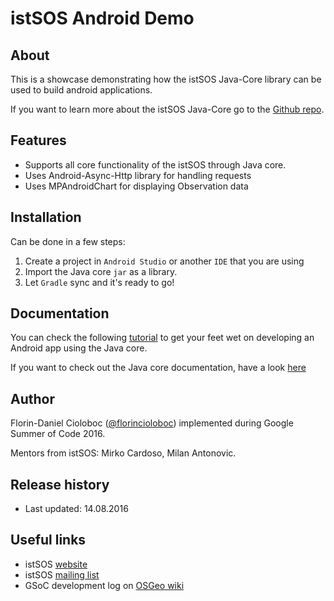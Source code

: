 # istSOS Android Demo

## About 
This is a showcase demonstrating how the istSOS Java-Core library can be used to build android applications.

If you want to learn more about the istSOS Java-Core go to the [Github repo](https://github.com/masterflorin/java-core).

## Features

* Supports all core functionality of the istSOS through Java core.
* Uses Android-Async-Http library for handling requests
* Uses MPAndroidChart for displaying Observation data

## Installation

Can be done in a few steps:

1. Create a project in `Android Studio` or another `IDE` that you are using 
2. Import the Java core `jar` as a library.
3. Let `Gradle` sync and it's ready to go!

## Documentation

You can check the following [tutorial](https://github.com/masterflorin/android-demo/TUTORIAL.md) to get your feet wet on developing an
Android app using the Java core.

If you want to check out the Java core documentation, have a look [here](https://github.com/masterflorin/java-core/blob/master/UserGuide.md)

## Author

Florin-Daniel Cioloboc ([@florincioloboc](https://twitter.com/florincioloboc)) implemented during Google Summer of Code 2016.

Mentors from istSOS: Mirko Cardoso, Milan Antonovic.

## Release history

* Last updated: 14.08.2016

## Useful links

* istSOS [website](http://istsos.org/)
* istSOS [mailing list](https://groups.google.com/forum/#!forum/istsos)
* GSoC development log on [OSGeo wiki](https://wiki.osgeo.org/wiki/Android_istSOS)